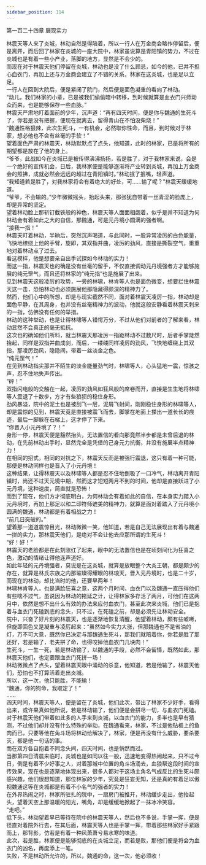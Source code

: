 ```yaml
---
sidebar_position: 114
---
```

 第一百二十四章 展现实力


林震天等人来了炎城，林动自然是得陪着，所以一行人在万金商会略作停留后，便是离开，而后回了林家在炎城的一座大院中，林家虽说算是青阳镇的势力，不过在炎城也是有着一些小产业，落脚的地方，显然是不会少的。  
而现在对于林震天他们停留在炎城，林动也是没了什么顾忌，如今的他，已并不担心血衣门，再加上还与万金商会建立了不错的关系，林家在这炎城，也是足以立足。  
一行人在回到大院后，便是紧闭了院门，然后便是面色凝重的看向了林动。  
“动儿，我们林家的小辈，已是被我们偷偷暗中转移，到时候就算是血衣门兴师动众而来，也是能够保存一些血脉。”  
林震天严肃地盯着面前的少年，沉声道：“再有四天时间，便是你与魏通的生死斗了，你若是没有把握，便现在就离去，留得青山在不怕没柴烧！”  
“魏通性格狠辣，此次生死斗，一有机会，必然取你性命，而且，到时候对于林家，想必他也不会有丝毫的手软！”  
望着面色严肃的林震天，林动默默点了点头，他知道，此时的林家，已是将所有的期望都是放在了他的身上。  
“爷爷，此战如今在炎城已是被传得沸沸扬扬，若是胜了，对于我林家来说，会是一个绝好的宣传机会，日后，我林家便是能够逐渐将产业转到炎城，再加上万金商会的照拂，成就必然会远远的超过在青阳镇时。”林动抿了抿嘴，轻声道。  
“我知道若是胜了，对我林家将会有着绝大的好处，可……输了呢？”林震天缓缓地道。  
“爷爷，不会输的。”少年微微摇头，抬起头来，那张犹自带着一丝青涩的脸庞上，却是异常的坚定。  
望着林动脸上那斩钉截铁般的神色，林震天等人面面相觑着，似乎是并不知道为何林动会有着如此之大的自信，那魏通，可是元丹境小圆满的强者啊。  
“接我一指！”  
林震天盯着林动，半晌后，突然沉声喝道，与此同时，一股异常凌厉的白色能量，飞快地缭绕上他的手臂，旋即，其双指并曲，凌厉的劲风，直接是撕裂空气，重重地对着林动点了过去。  
看这模样，他是想要亲自出手试探如今林动的实力！  
而这一指，林震天也的确是没有丝毫的留手，不仅直接调动元丹境强者方才能够施展的纯元罡气，而且还将林家的“纯元指”也是施展了出来。  
见到林震天这般凌厉的攻势，一旁的林啸，林肯等人也是面色微变，想要拦住林震天这一击，恐怕林动也必须施展他那隐藏得颇深的精神力了。  
然而，他们心中的所想，却是与现实截然不同，面对着林震天凌厉一指，林动却是面色平静，在其周身，也并没有丝毫精神力的波动，他就这般安静看着林震天刺来的一指，仿佛没有任何的举措。  
林动的这种举动，也是让得林啸等人错愕万分，不过从他们对前者的了解来看，林动显然不会真正的毫无抵抗。  
这次也的确如他们所料，就当林震天那凌厉一指距林动不过数尺时，后者手掌陡然抬起，同样是双指并曲成剑，而后，一缕缕同样凌厉的劲风，飞快地缠绕上其双指，那凌厉劲风，隐隐间，带着一丝淡金之色。  
“纯元罡气！”  
在见到林动指尖那并不陌生的淡金能量劲气时，林啸等人，心头猛地一震，惊骇之声，忍不住地失声传出。  
“砰！”  
双指闪电般的交触在一起，凌厉的劲风如狂风般的席卷而开，直接是生生地将林啸等人震退了十数步，方才有些狼狈的稳住身形。  
劲风暴溢，院中的泥土也是被刮飞一层，泥屑飞射间，刚刚稳住身形的林啸等人，却是震惊的见到，林震天竟是直接被震飞而去，脚掌在地面上搽出一道长长的痕迹，最后一脚躲在石梯上，这才停了下来。  
“你晋入小元丹境了？！”  
身形一停，林震天便是豁然抬头，无法置信的看向那竟然半步都是未曾后退的林动，在先前林动出手时，显然完全是凭借的己身元力抗衡，并没有施展半点精神力！  
在相同的招式，相同的对抗之下，林震天反而是被强行震退，这只有着一种可能，那便是林动同样也是晋入了小元丹境！  
这种结果，让得林震天以及林啸等人都是忍不住地倒吸了一口冷气，林动离开青阳镇时，尚还不过天元境中期，然而这才短短两月不到的时间，他却是直接跃进了小元丹境，这种速度，简直就是恐怖！  
而到了现在，他们方才彻底明白，为何林动会有着如此的自信，在本身实力踏入小元丹境时，再加上那足以和二印符师媲美的精神力，就算是面对着踏入了元丹境小圆满的魏通，林动都是有着相战之力！  
“前几日突破的。”  
望着那一道道震惊目光，林动微微一笑，他知道，若是自己无法展现出有着与魏通一拼的实力，那林震天他们，是绝对不会让他去应那所谓的生死斗！  
“好！好！”  
林震天的老脸都是在此刻涨红了起来，眼中的无法置信也是在顷刻间化为狂喜之色，激动的情绪让得他连声道好。  
如此年轻的元丹境强者，莫说是在这炎城，就算是放眼整个大炎王朝，都是颇少的存在，就算是林氏宗族之内那璀璨得耀眼的林琅天，晋入元丹境时，也是二十岁，而现在的林动，却比当时的他，还要早两年！  
林啸林肯等人，也是满脸狂喜之意，这两个月时间，血衣门以及魏通一直压得他们有些喘不过气，虽说因为林动的拖延之计，让得林家多存活了两月，可他们在这两月中，依然是想不出什么有效的办法来应付血衣门，甚至此次来炎城，他们已是抱着与血衣门死磕到底的念头，只不过，在死磕之前，却是必须先让林动安全。  
院中，兴奋了好片刻的林震天，也是逐渐地恢复清醒，他望着林动，颇有些嘘唏，但旋即面色又是凝重与凌厉起来：“虽然如今实力大涨，但那魏通也不是省油的灯，万不可大意，既然你已决定与那魏通生死斗，那我们就陪着你，你若是胜了那还好，若是输了，老夫拼了命，也得咬掉他血衣门几块肉！”  
生死斗，一生一死，若是林动输了，以魏通的手段，必然不会留情，既然如此，那林震天他们，也定要跟血衣门死拼一场！  
林动微微点了点头，望着林震天眼中涌动的杀意，他知道，若是他输了，林震天他们，恐怕也不打算活着走出炎城。  
所以，这一次，他只能胜，不能输！  
“魏通，你的狗命，我取定了！”  
……  
四天时间，林震天等人，便是留在了炎城，他们此次，带出了林家不少好手，看得出来，或许果真如他所说，若是林动输了，他们便是会拼尽一切，与血衣门死磕。  
对于林震天他们带着如此多的人手来到炎城，以血衣门的能力，多半也是早有猜测，不过他们却并没有什么特殊的举动，在魏通看来，林家，不过是他砧板上的鱼肉而已，只要等他在角斗场将林动给解决了，林家，便是再没有什么威胁，要杀要灭，都是他一句话的事。  
而在双方各自抱着不同念头间，四天时间，也是悄然而过。  
当那第四日清晨来临时，炎城也是如同以往一般，迅速地变得热闹起来，只不过今日，倒是有着不少好事之人，对着那城中位置的角斗场涌去，血狼帮这段时间的宣传效果，现在也是逐渐地体现出来，很多人都对于这场主角名气成反比的生死斗颇感兴趣，他们很想知道，那位林家的少年，究竟是狂妄无知，还是真的有着足以傲视魏通这等在炎城都是有着不小名气的强者的实力！  
在外界热闹之时，林家所驻扎的院中，一扇房门被推开，林动缓步走出，他抬起头，望着天空上那温暖的阳光，嘴角，却是缓缓地掀起了一抹冰冷笑容。  
“走吧。”  
低下头，林动望着早已等待在院中的林震天等人，然后也不多说，手掌一挥，便是径直对着院外行去，在其后面，林震天等人也是手掌一挥，带着那些林家好手紧跟而上，那背影，仿若是有着一种风萧萧兮易水寒的味道。  
此次，若是胜，林家便是能够彻底的在炎城立足，而若是败，那他们便是将会为血衣门的凶名，再度添上一笔。  
失败，不是林动所允许的，所以，魏通的命，这一次，他必须收！  
  
  
